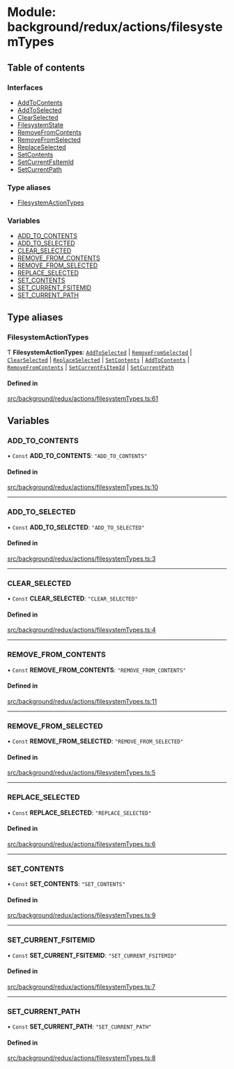 # Module: background/redux/actions/filesystemTypes

## Table of contents

### Interfaces

- [AddToContents](../wiki/background.redux.actions.filesystemTypes.AddToContents)
- [AddToSelected](../wiki/background.redux.actions.filesystemTypes.AddToSelected)
- [ClearSelected](../wiki/background.redux.actions.filesystemTypes.ClearSelected)
- [FilesystemState](../wiki/background.redux.actions.filesystemTypes.FilesystemState)
- [RemoveFromContents](../wiki/background.redux.actions.filesystemTypes.RemoveFromContents)
- [RemoveFromSelected](../wiki/background.redux.actions.filesystemTypes.RemoveFromSelected)
- [ReplaceSelected](../wiki/background.redux.actions.filesystemTypes.ReplaceSelected)
- [SetContents](../wiki/background.redux.actions.filesystemTypes.SetContents)
- [SetCurrentFsItemId](../wiki/background.redux.actions.filesystemTypes.SetCurrentFsItemId)
- [SetCurrentPath](../wiki/background.redux.actions.filesystemTypes.SetCurrentPath)

### Type aliases

- [FilesystemActionTypes](../wiki/background.redux.actions.filesystemTypes#filesystemactiontypes)

### Variables

- [ADD\_TO\_CONTENTS](../wiki/background.redux.actions.filesystemTypes#add_to_contents)
- [ADD\_TO\_SELECTED](../wiki/background.redux.actions.filesystemTypes#add_to_selected)
- [CLEAR\_SELECTED](../wiki/background.redux.actions.filesystemTypes#clear_selected)
- [REMOVE\_FROM\_CONTENTS](../wiki/background.redux.actions.filesystemTypes#remove_from_contents)
- [REMOVE\_FROM\_SELECTED](../wiki/background.redux.actions.filesystemTypes#remove_from_selected)
- [REPLACE\_SELECTED](../wiki/background.redux.actions.filesystemTypes#replace_selected)
- [SET\_CONTENTS](../wiki/background.redux.actions.filesystemTypes#set_contents)
- [SET\_CURRENT\_FSITEMID](../wiki/background.redux.actions.filesystemTypes#set_current_fsitemid)
- [SET\_CURRENT\_PATH](../wiki/background.redux.actions.filesystemTypes#set_current_path)

## Type aliases

### FilesystemActionTypes

Ƭ **FilesystemActionTypes**: [`AddToSelected`](../wiki/background.redux.actions.filesystemTypes.AddToSelected) \| [`RemoveFromSelected`](../wiki/background.redux.actions.filesystemTypes.RemoveFromSelected) \| [`ClearSelected`](../wiki/background.redux.actions.filesystemTypes.ClearSelected) \| [`ReplaceSelected`](../wiki/background.redux.actions.filesystemTypes.ReplaceSelected) \| [`SetContents`](../wiki/background.redux.actions.filesystemTypes.SetContents) \| [`AddToContents`](../wiki/background.redux.actions.filesystemTypes.AddToContents) \| [`RemoveFromContents`](../wiki/background.redux.actions.filesystemTypes.RemoveFromContents) \| [`SetCurrentFsItemId`](../wiki/background.redux.actions.filesystemTypes.SetCurrentFsItemId) \| [`SetCurrentPath`](../wiki/background.redux.actions.filesystemTypes.SetCurrentPath)

#### Defined in

[src/background/redux/actions/filesystemTypes.ts:61](https://github.com/ExperimentsByFileFighter/WebApp-PoC-technical-Documentation/blob/5171d3e/src/background/redux/actions/filesystemTypes.ts#L61)

## Variables

### ADD\_TO\_CONTENTS

• `Const` **ADD\_TO\_CONTENTS**: ``"ADD_TO_CONTENTS"``

#### Defined in

[src/background/redux/actions/filesystemTypes.ts:10](https://github.com/ExperimentsByFileFighter/WebApp-PoC-technical-Documentation/blob/5171d3e/src/background/redux/actions/filesystemTypes.ts#L10)

___

### ADD\_TO\_SELECTED

• `Const` **ADD\_TO\_SELECTED**: ``"ADD_TO_SELECTED"``

#### Defined in

[src/background/redux/actions/filesystemTypes.ts:3](https://github.com/ExperimentsByFileFighter/WebApp-PoC-technical-Documentation/blob/5171d3e/src/background/redux/actions/filesystemTypes.ts#L3)

___

### CLEAR\_SELECTED

• `Const` **CLEAR\_SELECTED**: ``"CLEAR_SELECTED"``

#### Defined in

[src/background/redux/actions/filesystemTypes.ts:4](https://github.com/ExperimentsByFileFighter/WebApp-PoC-technical-Documentation/blob/5171d3e/src/background/redux/actions/filesystemTypes.ts#L4)

___

### REMOVE\_FROM\_CONTENTS

• `Const` **REMOVE\_FROM\_CONTENTS**: ``"REMOVE_FROM_CONTENTS"``

#### Defined in

[src/background/redux/actions/filesystemTypes.ts:11](https://github.com/ExperimentsByFileFighter/WebApp-PoC-technical-Documentation/blob/5171d3e/src/background/redux/actions/filesystemTypes.ts#L11)

___

### REMOVE\_FROM\_SELECTED

• `Const` **REMOVE\_FROM\_SELECTED**: ``"REMOVE_FROM_SELECTED"``

#### Defined in

[src/background/redux/actions/filesystemTypes.ts:5](https://github.com/ExperimentsByFileFighter/WebApp-PoC-technical-Documentation/blob/5171d3e/src/background/redux/actions/filesystemTypes.ts#L5)

___

### REPLACE\_SELECTED

• `Const` **REPLACE\_SELECTED**: ``"REPLACE_SELECTED"``

#### Defined in

[src/background/redux/actions/filesystemTypes.ts:6](https://github.com/ExperimentsByFileFighter/WebApp-PoC-technical-Documentation/blob/5171d3e/src/background/redux/actions/filesystemTypes.ts#L6)

___

### SET\_CONTENTS

• `Const` **SET\_CONTENTS**: ``"SET_CONTENTS"``

#### Defined in

[src/background/redux/actions/filesystemTypes.ts:9](https://github.com/ExperimentsByFileFighter/WebApp-PoC-technical-Documentation/blob/5171d3e/src/background/redux/actions/filesystemTypes.ts#L9)

___

### SET\_CURRENT\_FSITEMID

• `Const` **SET\_CURRENT\_FSITEMID**: ``"SET_CURRENT_FSITEMID"``

#### Defined in

[src/background/redux/actions/filesystemTypes.ts:7](https://github.com/ExperimentsByFileFighter/WebApp-PoC-technical-Documentation/blob/5171d3e/src/background/redux/actions/filesystemTypes.ts#L7)

___

### SET\_CURRENT\_PATH

• `Const` **SET\_CURRENT\_PATH**: ``"SET_CURRENT_PATH"``

#### Defined in

[src/background/redux/actions/filesystemTypes.ts:8](https://github.com/ExperimentsByFileFighter/WebApp-PoC-technical-Documentation/blob/5171d3e/src/background/redux/actions/filesystemTypes.ts#L8)
